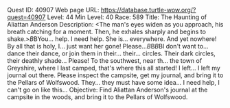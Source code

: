 Quest ID: 40907
Web page URL: https://database.turtle-wow.org/?quest=40907
Level: 44
Min Level: 40
Race: 589
Title: The Haunting of Aliattan Anderson
Description: <The man's eyes widen as you approach, his breath catching for a moment. Then, he exhales sharply and begins to shake.>$B$BYou... help. I need help. She is... everywhere. And yet nowhere! By all that is holy, I... just want her gone! Please...$B$B<He lifts a shaky finger and points towards the forest.>$B$BI don't want to... dance their dance, or join them in their... their... circles. Their dark circles, their deathly shade... Please! To the southwest, near th... the town of Greyshire, where I last camped, that's where this all started! I left... I left my journal out there. Please inspect the campsite, get my journal, and bring it to the Pellars of Wolfswood. They... they must have some idea... I need help, I can't go on like this...
Objective: Find Aliattan Anderson's journal at the campsite in the woods, and bring it to the Pellars of Wolfswood.
